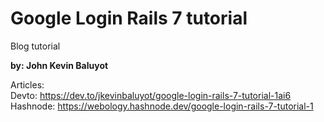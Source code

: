 # Google Login Rails 7 tutorial
Blog tutorial

**by: John Kevin Baluyot**

Articles: \
Devto: https://dev.to/jkevinbaluyot/google-login-rails-7-tutorial-1ai6
Hashnode: https://webology.hashnode.dev/google-login-rails-7-tutorial-1

